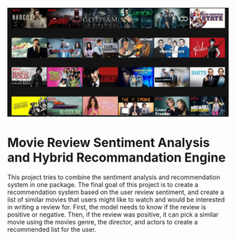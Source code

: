 ![cover_photo](./Image/head.jpeg)

# Movie Review Sentiment Analysis and Hybrid Recommandation Engine


This project tries to combine the sentiment analysis and recommendation system in one package.
The final goal of this project is to create a recommendation system based on the user review
sentiment, and create a list of similar movies that users might like to watch and would be
interested in writing a review for. First, the model needs to know if the review is positive or
negative. Then, if the review was positive, it can pick a similar movie using the movies genre,
the director, and actors to create a recommended list for the user.
